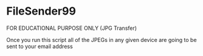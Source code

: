 # FileSender99
FOR EDUCATIONAL PURPOSE ONLY (JPG Transfer)

Once you run this script all of the JPEGs in any given device are going to be sent to your email address

